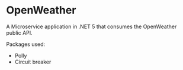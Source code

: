 # OpenWeather
A Microservice application in .NET 5 that consumes the OpenWeather public API.

Packages used:
- Polly
- Circuit breaker
